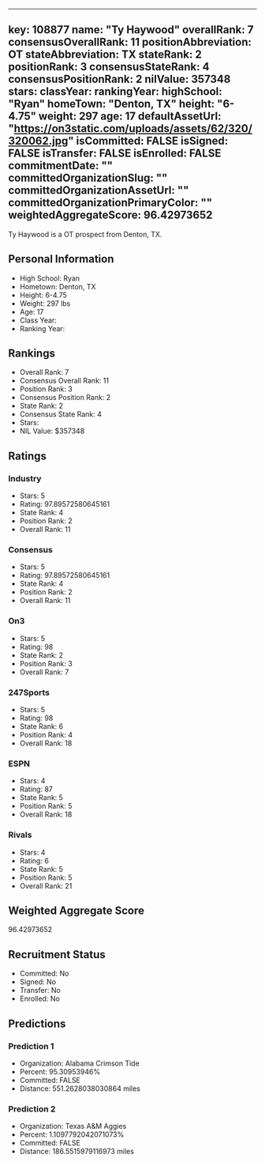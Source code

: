 ---
  key: 108877
  name: "Ty Haywood"
  overallRank: 7
  consensusOverallRank: 11
  positionAbbreviation: OT
  stateAbbreviation: TX
  stateRank: 2
  positionRank: 3
  consensusStateRank: 4
  consensusPositionRank: 2
  nilValue: 357348
  stars: 
  classYear: 
  rankingYear: 
  highSchool: "Ryan"
  homeTown: "Denton, TX"
  height: "6-4.75"
  weight: 297
  age: 17
  defaultAssetUrl: "https://on3static.com/uploads/assets/62/320/320062.jpg"
  isCommitted: FALSE
  isSigned: FALSE
  isTransfer: FALSE
  isEnrolled: FALSE
  commitmentDate: ""
  committedOrganizationSlug: ""
  committedOrganizationAssetUrl: ""
  committedOrganizationPrimaryColor: ""
  weightedAggregateScore: 96.42973652
  ---
  
  Ty Haywood is a OT prospect from Denton, TX.
  
  ## Personal Information
  - High School: Ryan
  - Hometown: Denton, TX
  - Height: 6-4.75
  - Weight: 297 lbs
  - Age: 17
  - Class Year: 
  - Ranking Year: 
  
  ## Rankings
  - Overall Rank: 7
  - Consensus Overall Rank: 11
  - Position Rank: 3
  - Consensus Position Rank: 2
  - State Rank: 2
  - Consensus State Rank: 4
  - Stars: 
  - NIL Value: $357348
  
  ## Ratings
  
  ### Industry
  - Stars: 5
  - Rating: 97.89572580645161
  - State Rank: 4
  - Position Rank: 2
  - Overall Rank: 11
  
  ### Consensus
  - Stars: 5
  - Rating: 97.89572580645161
  - State Rank: 4
  - Position Rank: 2
  - Overall Rank: 11
  
  ### On3
  - Stars: 5
  - Rating: 98
  - State Rank: 2
  - Position Rank: 3
  - Overall Rank: 7
  
  ### 247Sports
  - Stars: 5
  - Rating: 98
  - State Rank: 6
  - Position Rank: 4
  - Overall Rank: 18
  
  ### ESPN
  - Stars: 4
  - Rating: 87
  - State Rank: 5
  - Position Rank: 5
  - Overall Rank: 18
  
  ### Rivals
  - Stars: 4
  - Rating: 6
  - State Rank: 5
  - Position Rank: 5
  - Overall Rank: 21
  
  ## Weighted Aggregate Score
  96.42973652
  
  ## Recruitment Status
  - Committed: No
  - Signed: No
  - Transfer: No
  - Enrolled: No
  
  
  
  ## Predictions
  
  ### Prediction 1
  - Organization: Alabama Crimson Tide
  - Percent: 95.30953946%
  - Committed: FALSE
  - Distance: 551.2628038030864 miles
  
  ### Prediction 2
  - Organization: Texas A&M Aggies
  - Percent: 1.1097792042071073%
  - Committed: FALSE
  - Distance: 186.5515979116973 miles
  